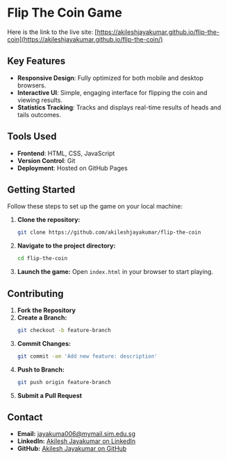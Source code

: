 # Flip The Coin Game

Here is the link to the live site: [https://akileshjayakumar.github.io/flip-the-coin](https://akileshjayakumar.github.io/flip-the-coin/)

## Key Features

- **Responsive Design**: Fully optimized for both mobile and desktop browsers.
- **Interactive UI**: Simple, engaging interface for flipping the coin and viewing results.
- **Statistics Tracking**: Tracks and displays real-time results of heads and tails outcomes.

## Tools Used

- **Frontend**: HTML, CSS, JavaScript
- **Version Control**: Git
- **Deployment**: Hosted on GitHub Pages

## Getting Started

Follow these steps to set up the game on your local machine:

1. **Clone the repository:**
   ```bash
   git clone https://github.com/akileshjayakumar/flip-the-coin
   ```
2. **Navigate to the project directory:**
   ```bash
   cd flip-the-coin
   ```
3. **Launch the game:**
   Open `index.html` in your browser to start playing.

## Contributing
1. **Fork the Repository**
2. **Create a Branch:**
   ```bash
   git checkout -b feature-branch
   ```
3. **Commit Changes:**
   ```bash
   git commit -am 'Add new feature: description'
   ```
4. **Push to Branch:**
   ```bash
   git push origin feature-branch
   ```
5. **Submit a Pull Request**

## Contact
- **Email:** [jayakuma006@mymail.sim.edu.sg](mailto:jayakuma006@mymail.sim.edu.sg)
- **LinkedIn:** [Akilesh Jayakumar on LinkedIn](https://www.linkedin.com/in/akileshjayakumar/)
- **GitHub:** [Akilesh Jayakumar on GitHub](https://github.com/akileshjayakumar)
